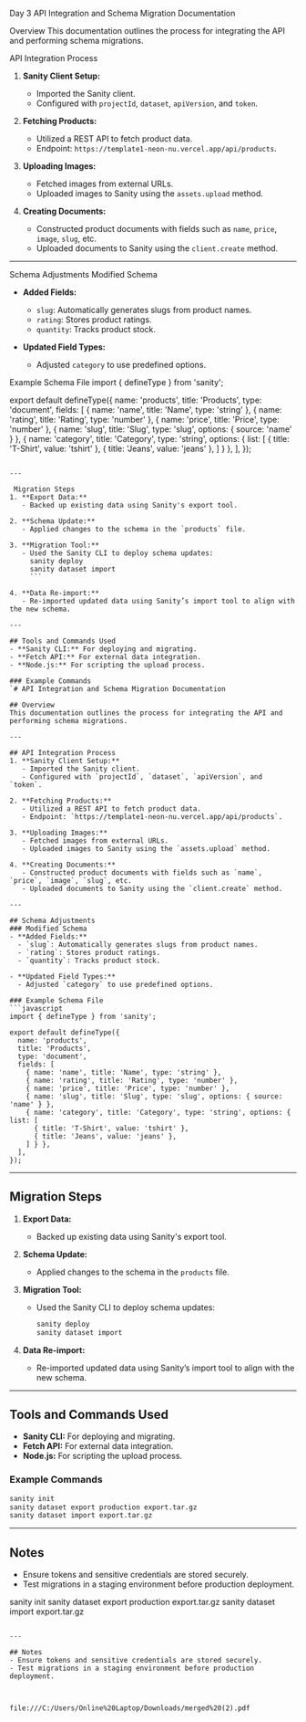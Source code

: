 Day 3
API Integration and Schema Migration Documentation

Overview
This documentation outlines the process for integrating the API and performing schema migrations.



 API Integration Process
1. **Sanity Client Setup:**
   - Imported the Sanity client.
   - Configured with `projectId`, `dataset`, `apiVersion`, and `token`.

2. **Fetching Products:**
   - Utilized a REST API to fetch product data.
   - Endpoint: `https://template1-neon-nu.vercel.app/api/products`.

3. **Uploading Images:**
   - Fetched images from external URLs.
   - Uploaded images to Sanity using the `assets.upload` method.

4. **Creating Documents:**
   - Constructed product documents with fields such as `name`, `price`, `image`, `slug`, etc.
   - Uploaded documents to Sanity using the `client.create` method.

---

 Schema Adjustments
 Modified Schema
- **Added Fields:**
  - `slug`: Automatically generates slugs from product names.
  - `rating`: Stores product ratings.
  - `quantity`: Tracks product stock.

- **Updated Field Types:**
  - Adjusted `category` to use predefined options.

 Example Schema File
import { defineType } from 'sanity';

export default defineType({
  name: 'products',
  title: 'Products',
  type: 'document',
  fields: [
    { name: 'name', title: 'Name', type: 'string' },
    { name: 'rating', title: 'Rating', type: 'number' },
    { name: 'price', title: 'Price', type: 'number' },
    { name: 'slug', title: 'Slug', type: 'slug', options: { source: 'name' } },
    { name: 'category', title: 'Category', type: 'string', options: { list: [
      { title: 'T-Shirt', value: 'tshirt' },
      { title: 'Jeans', value: 'jeans' },
    ] } },
  ],
});
```

---

 Migration Steps
1. **Export Data:**
   - Backed up existing data using Sanity's export tool.

2. **Schema Update:**
   - Applied changes to the schema in the `products` file.

3. **Migration Tool:**
   - Used the Sanity CLI to deploy schema updates:
     sanity deploy
     sanity dataset import
     ```

4. **Data Re-import:**
   - Re-imported updated data using Sanity’s import tool to align with the new schema.

---

## Tools and Commands Used
- **Sanity CLI:** For deploying and migrating.
- **Fetch API:** For external data integration.
- **Node.js:** For scripting the upload process.

### Example Commands
`# API Integration and Schema Migration Documentation

## Overview
This documentation outlines the process for integrating the API and performing schema migrations.

---

## API Integration Process
1. **Sanity Client Setup:**
   - Imported the Sanity client.
   - Configured with `projectId`, `dataset`, `apiVersion`, and `token`.

2. **Fetching Products:**
   - Utilized a REST API to fetch product data.
   - Endpoint: `https://template1-neon-nu.vercel.app/api/products`.

3. **Uploading Images:**
   - Fetched images from external URLs.
   - Uploaded images to Sanity using the `assets.upload` method.

4. **Creating Documents:**
   - Constructed product documents with fields such as `name`, `price`, `image`, `slug`, etc.
   - Uploaded documents to Sanity using the `client.create` method.

---

## Schema Adjustments
### Modified Schema
- **Added Fields:**
  - `slug`: Automatically generates slugs from product names.
  - `rating`: Stores product ratings.
  - `quantity`: Tracks product stock.

- **Updated Field Types:**
  - Adjusted `category` to use predefined options.

### Example Schema File
```javascript
import { defineType } from 'sanity';

export default defineType({
  name: 'products',
  title: 'Products',
  type: 'document',
  fields: [
    { name: 'name', title: 'Name', type: 'string' },
    { name: 'rating', title: 'Rating', type: 'number' },
    { name: 'price', title: 'Price', type: 'number' },
    { name: 'slug', title: 'Slug', type: 'slug', options: { source: 'name' } },
    { name: 'category', title: 'Category', type: 'string', options: { list: [
      { title: 'T-Shirt', value: 'tshirt' },
      { title: 'Jeans', value: 'jeans' },
    ] } },
  ],
});
```

---

## Migration Steps
1. **Export Data:**
   - Backed up existing data using Sanity's export tool.

2. **Schema Update:**
   - Applied changes to the schema in the `products` file.

3. **Migration Tool:**
   - Used the Sanity CLI to deploy schema updates:
     ```bash
     sanity deploy
     sanity dataset import
     ```

4. **Data Re-import:**
   - Re-imported updated data using Sanity’s import tool to align with the new schema.

---

## Tools and Commands Used
- **Sanity CLI:** For deploying and migrating.
- **Fetch API:** For external data integration.
- **Node.js:** For scripting the upload process.

### Example Commands
```bash
sanity init
sanity dataset export production export.tar.gz
sanity dataset import export.tar.gz
```

---

## Notes
- Ensure tokens and sensitive credentials are stored securely.
- Test migrations in a staging environment before production deployment.

sanity init
sanity dataset export production export.tar.gz
sanity dataset import export.tar.gz
```

---

## Notes
- Ensure tokens and sensitive credentials are stored securely.
- Test migrations in a staging environment before production deployment.



file:///C:/Users/Online%20Laptop/Downloads/merged%20(2).pdf